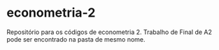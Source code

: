 # econometria-2
Repositório para os códigos de econometria 2. Trabalho de Final de A2 pode ser encontrado na pasta de mesmo nome.

